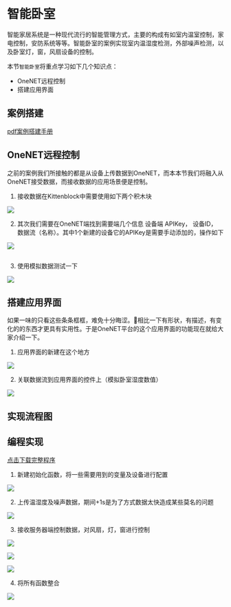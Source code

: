 # 智能卧室  

智能家居系统是一种现代流行的智能管理方式，主要的构成有如室内温室控制，家电控制，安防系统等等。智能卧室的案例实现室内温湿度检测，外部噪声检测，以及卧室灯，窗，风扇设备的控制。

本节`智能卧室`将重点学习如下几个知识点： 

- OneNET远程控制
- 搭建应用界面

## 案例搭建 

[pdf案例搭建手册](http://kittenbot.oss-cn-shanghai.aliyuncs.com/AIoT/pdf/AIOT-%E6%99%BA%E8%83%BD%E5%8D%A7%E5%AE%A4.pdf) 

## OneNET远程控制 

之前的案例我们所接触的都是从设备上传数据到OneNET，而本本节我们将融入从OneNET接受数据，而接收数据的应用场景便是控制。 

1. 接收数据在Kittenblock中需要使用如下两个积木块 

![](images/bedroom_01.png) 

2. 其次我们需要在OneNET端找到需要端几个信息 设备端 APIKey， 设备ID， 数据流（名称）。其中1个新建的设备它的APIKey是需要手动添加的，操作如下 

![](images/bedroom_g_02.gif)  

```tips:: APIKey可以随意设定，之后会生成一串字符，复制它粘贴使用
``` 

3. 使用模拟数据测试一下  

![](images/bedroom_g_03.gif) 


## 搭建应用界面 

如果一味的只看这些条条框框，难免十分晦涩。相比一下有形状，有描述，有变化的的东西才更具有实用性。于是OneNET平台的这个应用界面的功能现在就给大家介绍一下。 

1. 应用界面的新建在这个地方

![](images/bedroom_g_04.gif)  

2. 关联数据流到应用界面的控件上（模拟卧室湿度数值） 

![](images/bedroom_g_05.gif)   


## 实现流程图  

## 编程实现   

[点击下载完整程序]() 

1. 新建初始化函数，将一些需要用到的变量及设备进行配置 

![](images/bedroom_06.png)  

2. 上传温湿度及噪声数据，期间+1s是为了方式数据太快造成某些莫名的问题

![](images/bedroom_07.png)  

3. 接收服务器端控制数据，对风扇，灯，窗进行控制

![](images/bedroom_08.png)  

![](images/bedroom_09.png)  

![](images/bedroom_10.png)  

4. 将所有函数整合

![](images/bedroom_11.png)  











